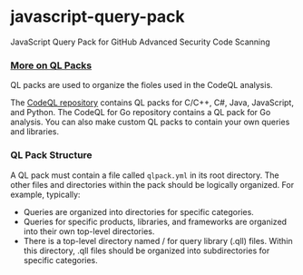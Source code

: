 # javascript-query-pack
JavaScript Query Pack for GitHub Advanced Security Code Scanning

### [More on QL Packs](https://help.semmle.com/codeql/codeql-cli/reference/qlpack-overview.html)

QL packs are used to organize the fioles used in the CodeQL analysis.

The [CodeQL repository](https://github.com/github/codeql) contains QL packs for C/C++, C#, Java, JavaScript, and Python. The CodeQL for Go repository contains a QL pack for Go analysis. You can also make custom QL packs to contain your own queries and libraries.

### QL Pack Structure
A QL pack must contain a file called `qlpack.yml` in its root directory. The other files and directories within the pack should be logically organized. For example, typically:

* Queries are organized into directories for specific categories.
* Queries for specific products, libraries, and frameworks are organized into their own top-level directories.
* There is a top-level directory named <owner>/<language> for query library (.qll) files. Within this directory, .qll files should be organized into subdirectories for specific categories.
  
